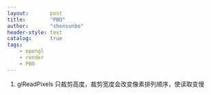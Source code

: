 ```yaml
---
layout:       post
title:        "PBO"
author:       "shensunbo"
header-style: text
catalog:      true
tags:
    - opengl
    - render
    - PBO
---
```

1. glReadPixels 只裁剪高度，裁剪宽度会改变像素排列顺序，使读取变慢